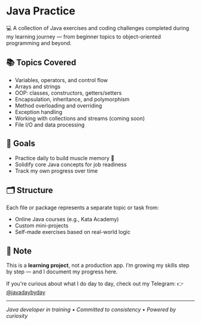 # Java Practice

💻 A collection of Java exercises and coding challenges completed during my learning journey — from beginner topics to object-oriented programming and beyond.

## 📚 Topics Covered

- Variables, operators, and control flow
- Arrays and strings
- OOP: classes, constructors, getters/setters
- Encapsulation, inheritance, and polymorphism
- Method overloading and overriding
- Exception handling
- Working with collections and streams (coming soon)
- File I/O and data processing

## 🚀 Goals

- Practice daily to build muscle memory 🧠
- Solidify core Java concepts for job readiness
- Track my own progress over time

## 🗂 Structure

Each file or package represents a separate topic or task from:

- Online Java courses (e.g., Kata Academy)
- Custom mini-projects
- Self-made exercises based on real-world logic

## 📌 Note

This is a **learning project**, not a production app. I’m growing my skills step by step — and I document my progress here.

If you're curious about what I do day to day, check out my Telegram:
👉 [@javadaybyday](https://t.me/javadaybyday)

---

_Java developer in training • Committed to consistency • Powered by curiosity_
